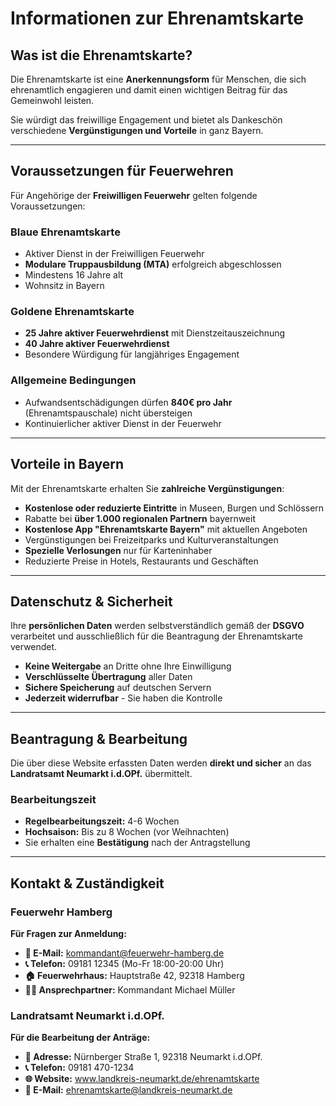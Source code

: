 # Informationen zur Ehrenamtskarte

## Was ist die Ehrenamtskarte?

Die Ehrenamtskarte ist eine **Anerkennungsform** für Menschen, die sich ehrenamtlich engagieren und damit einen wichtigen Beitrag für das Gemeinwohl leisten.

Sie würdigt das freiwillige Engagement und bietet als Dankeschön verschiedene **Vergünstigungen und Vorteile** in ganz Bayern.

---

## Voraussetzungen für Feuerwehren

Für Angehörige der **Freiwilligen Feuerwehr** gelten folgende Voraussetzungen:

### Blaue Ehrenamtskarte

- Aktiver Dienst in der Freiwilligen Feuerwehr
- **Modulare Truppausbildung (MTA)** erfolgreich abgeschlossen
- Mindestens 16 Jahre alt
- Wohnsitz in Bayern

### Goldene Ehrenamtskarte

- **25 Jahre aktiver Feuerwehrdienst** mit Dienstzeitauszeichnung
- **40 Jahre aktiver Feuerwehrdienst**
- Besondere Würdigung für langjähriges Engagement

### Allgemeine Bedingungen

- Aufwandsentschädigungen dürfen **840€ pro Jahr** (Ehrenamtspauschale) nicht übersteigen
- Kontinuierlicher aktiver Dienst in der Feuerwehr

---

## Vorteile in Bayern

Mit der Ehrenamtskarte erhalten Sie **zahlreiche Vergünstigungen**:

- **Kostenlose oder reduzierte Eintritte** in Museen, Burgen und Schlössern
- Rabatte bei **über 1.000 regionalen Partnern** bayernweit
- **Kostenlose App "Ehrenamtskarte Bayern"** mit aktuellen Angeboten
- Vergünstigungen bei Freizeitparks und Kulturveranstaltungen
- **Spezielle Verlosungen** nur für Karteninhaber
- Reduzierte Preise in Hotels, Restaurants und Geschäften

---

## Datenschutz & Sicherheit

Ihre **persönlichen Daten** werden selbstverständlich gemäß der **DSGVO** verarbeitet und ausschließlich für die Beantragung der Ehrenamtskarte verwendet.

- **Keine Weitergabe** an Dritte ohne Ihre Einwilligung
- **Verschlüsselte Übertragung** aller Daten
- **Sichere Speicherung** auf deutschen Servern
- **Jederzeit widerrufbar** - Sie haben die Kontrolle

---

## Beantragung & Bearbeitung

Die über diese Website erfassten Daten werden **direkt und sicher** an das **Landratsamt Neumarkt i.d.OPf.** übermittelt.

### Bearbeitungszeit

- **Regelbearbeitungszeit:** 4-6 Wochen
- **Hochsaison:** Bis zu 8 Wochen (vor Weihnachten)
- Sie erhalten eine **Bestätigung** nach der Antragstellung

---

## Kontakt & Zuständigkeit

### Feuerwehr Hamberg

**Für Fragen zur Anmeldung:**

- **📧 E-Mail:** kommandant@feuerwehr-hamberg.de
- **📞 Telefon:** 09181 12345 (Mo-Fr 18:00-20:00 Uhr)
- **🏠 Feuerwehrhaus:** Hauptstraße 42, 92318 Hamberg
- **👨‍🚒 Ansprechpartner:** Kommandant Michael Müller

### Landratsamt Neumarkt i.d.OPf.

**Für die Bearbeitung der Anträge:**

- **📍 Adresse:** Nürnberger Straße 1, 92318 Neumarkt i.d.OPf.
- **📞 Telefon:** 09181 470-1234
- **🌐 Website:** www.landkreis-neumarkt.de/ehrenamtskarte
- **📧 E-Mail:** ehrenamtskarte@landkreis-neumarkt.de
